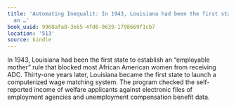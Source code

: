 ```yaml
---
title: 'Automating Inequalit: In 1943, Louisiana had been the first state to establish
  an …'
book_uuid: 9968afa8-3e65-4fd6-9639-1798669f1cb7
location: '513'
source: kindle
---
```


In 1943, Louisiana had been the first state to establish an “employable mother” rule that blocked most African American women from receiving ADC. Thirty-one years later, Louisiana became the first state to launch a computerized wage matching system. The program checked the self-reported income of welfare applicants against electronic files of employment agencies and unemployment compensation benefit data.